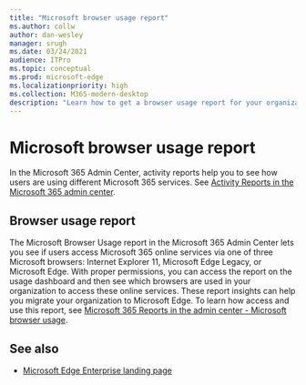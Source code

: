 ```yaml
---
title: "Microsoft browser usage report"
ms.author: collw
author: dan-wesley
manager: srugh
ms.date: 03/24/2021
audience: ITPro
ms.topic: conceptual
ms.prod: microsoft-edge
ms.localizationpriority: high
ms.collection: M365-modern-desktop
description: "Learn how to get a browser usage report for your organization."
---
```


# Microsoft browser usage report

In the Microsoft 365 Admin Center, activity reports help you to see how users are using different Microsoft 365 services. See [Activity Reports in the Microsoft 365 admin center](https://docs.microsoft.com/microsoft-365/admin/activity-reports/activity-reports?view=o365-worldwide).

## Browser usage report

The Microsoft Browser Usage report in the Microsoft 365 Admin Center lets you see if users access Microsoft 365 online services via one of three Microsoft browsers: Internet Explorer 11, Microsoft Edge Legacy, or Microsoft Edge. With proper permissions, you can access the report on the usage dashboard and then see which browsers are used in your organization to access these online services. These report insights can help you migrate your organization to Microsoft Edge. To learn how access and use this report, see [Microsoft 365 Reports in the admin center - Microsoft browser usage](https://docs.microsoft.com/microsoft-365/admin/activity-reports/browser-usage-report?view=o365-worldwide).

## See also

- [Microsoft Edge Enterprise landing page](https://aka.ms/EdgeEnterprise)
